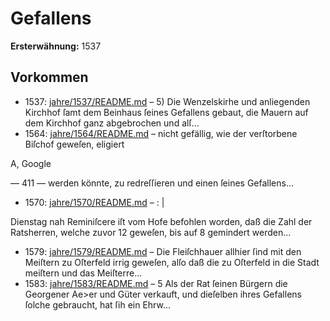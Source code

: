# Gefallens

**Ersterwähnung:** 1537

## Vorkommen
- 1537: [jahre/1537/README.md](../jahre/1537/README.md) – 5) Die Wenzelskirhe und anliegenden Kirchhof ſamt
dem Beinhaus ſeines Gefallens gebaut, die Mauern auf
dem Kirchhof ganz abgebrochen und alſ...
- 1564: [jahre/1564/README.md](../jahre/1564/README.md) – nicht
gefällig, wie der verſtorbene Biſchof geweſen, eligiert

A,
Google


— 411 —
werden könnte, zu redreſſieren und einen ſeines Gefallens...
- 1570: [jahre/1570/README.md](../jahre/1570/README.md) – : |

Dienstag nah Reminiſcere iſt vom Hofe befohlen
worden, daß die Zahl der Ratsherren, welche zuvor 12
geweſen, bis auf 8 gemindert werden...
- 1579: [jahre/1579/README.md](../jahre/1579/README.md) – Die Fleiſchhauer allhier ſind mit den Meiſtern zu
Oſterfeld irrig geweſen, alſo daß die zu Oſterfeld in die
Stadt meiſtern und das Meiſterre...
- 1583: [jahre/1583/README.md](../jahre/1583/README.md) – 5 Als der Rat ſeinen Bürgern die Georgener Ae>er
und Güter verkauft, und dieſelben ihres Gefallens ſolche
gebraucht, hat ſih ein Ehrw...
